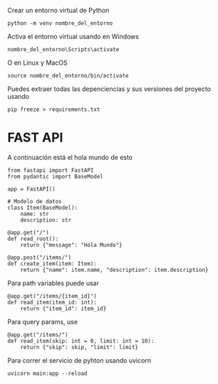 Crear un entorno virtual de Python
```
python -m venv nombre_del_entorno
```

Activa el entorno virtual usando en Windows
```
nombre_del_entorno\Scripts\activate
```

O en Linux y MacOS
```
source nombre_del_entorno/bin/activate
```

Puedes extraer todas las depenciencias y sus versiones del proyecto usando
```
pip freeze > requirements.txt
```

# FAST API

A continuación está el hola mundo de esto
```
from fastapi import FastAPI
from pydantic import BaseModel

app = FastAPI()

# Modelo de datos
class Item(BaseModel):
    name: str
    description: str

@app.get("/")
def read_root():
    return {"message": "Hola Mundo"}

@app.post("/items/")
def create_item(item: Item):
    return {"name": item.name, "description": item.description}
```

Para path variables puede usar
```
@app.get("/items/{item_id}")
def read_item(item_id: int):
    return {"item_id": item_id}
```

Para query params, use
```
@app.get("/items/")
def read_item(skip: int = 0, limit: int = 10):
    return {"skip": skip, "limit": limit}
```


Para correr el servicio de pyhton usando uvicorn
```
uvicorn main:app --reload
```
